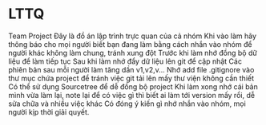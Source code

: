 # LTTQ
Team Project
Đây là đồ án lập trình trực quan của cả nhóm
Khi vào làm hãy thông báo cho mọi người biết bạn đang làm bằng cách nhắn vào nhóm để người khác không làm chung, tránh xung đột
Trước khi làm nhớ đồng bộ dữ liệu để làm tiếp tục
Sau khi làm nhớ đẩy dữ liệu lên git để cập nhật
Các phiên bản sau mỗi người làm tăng dần v1,v2,v...
Nhớ add file .gitignore vào thư mục chứa project để tránh việc git tải lên mấy thư viện không cần thiết
Có thể sử dụng Sourcetree để dễ đồng bộ project
Khi làm xong nhớ cái bản mình vừa làm lại, note lại để có việc gì thì biết ai làm tới version mấy rồi, dễ sửa chữa và nhiều việc khác
Có đóng ý kiến gì nhớ nhắn vào nhóm, mọi người kịp thời giải quyết.
